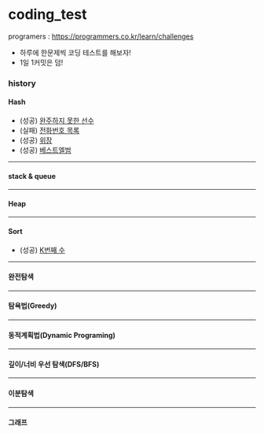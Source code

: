 # coding_test

programers : https://programmers.co.kr/learn/challenges

- 하루에 한문제씩 코딩 테스트를 해보자!
- 1일 1커밋은 덤!

### history

#### Hash
- (성공) [완주하지 못한 선수](https://github.com/yjkim0083/coding_test/blob/main/programers/hash/md/hash_1.md)
- (실패) [전화번호 목록](https://github.com/yjkim0083/coding_test/blob/main/programers/hash/md/hash_2.md)
- (성공) [위장](https://github.com/yjkim0083/coding_test/blob/main/programers/hash/md/hash_3.md)
- (성공) [베스트엘범](https://github.com/yjkim0083/coding_test/blob/main/programers/hash/md/hash_4.md)
---
#### stack & queue
---
#### Heap
---
#### Sort
- (성공) [K번째 수](https://github.com/yjkim0083/coding_test/blob/main/programers/Sort/md/sort_1.md)
---
#### 완전탐색
---
#### 탐욕법(Greedy)
---
#### 동적계획법(Dynamic Programing)
---
#### 깊이/너비 우선 탐색(DFS/BFS)
---
#### 이분탐색
---
#### 그래프

